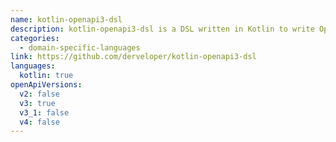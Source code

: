 ```yaml
---
name: kotlin-openapi3-dsl
description: kotlin-openapi3-dsl is a DSL written in Kotlin to write OpenAPI descriptions in plain Kotlin.
categories:
  - domain-specific-languages
link: https://github.com/derveloper/kotlin-openapi3-dsl
languages:
  kotlin: true
openApiVersions:
  v2: false
  v3: true
  v3_1: false
  v4: false
---
```

